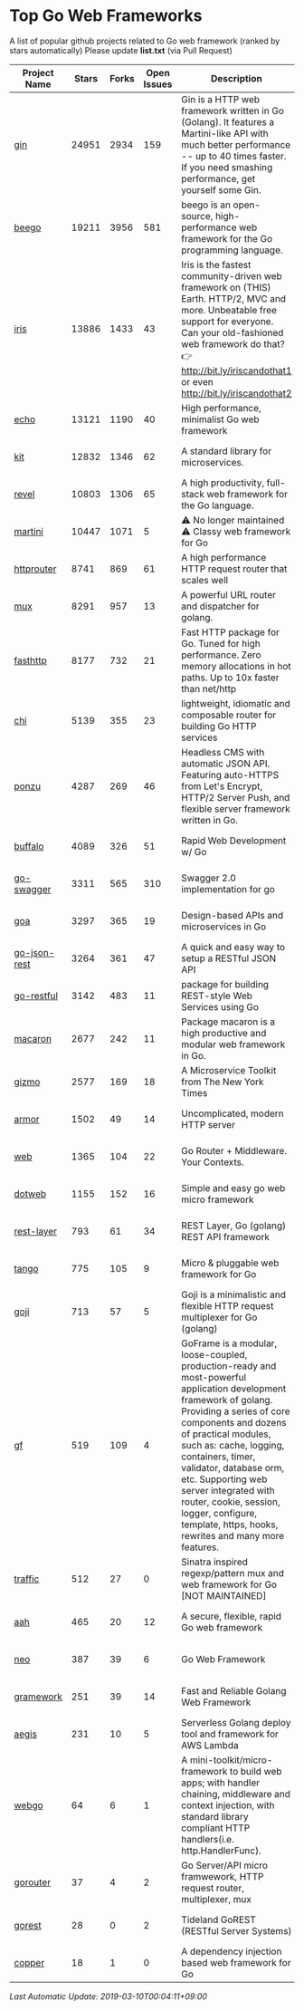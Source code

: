 # Top Go Web Frameworks
A list of popular github projects related to Go web framework (ranked by stars automatically)
Please update **list.txt** (via Pull Request)

| Project Name | Stars | Forks | Open Issues | Description | Last Commit |
| ------------ | ----- | ----- | ----------- | ----------- | ----------- |
| [gin](https://github.com/gin-gonic/gin) | 24951 | 2934 | 159 | Gin is a HTTP web framework written in Go (Golang). It features a Martini-like API with much better performance -- up to 40 times faster. If you need smashing performance, get yourself some Gin. | 2019-03-08 15:18:52 |
| [beego](https://github.com/astaxie/beego) | 19211 | 3956 | 581 | beego is an open-source, high-performance web framework for the Go programming language. | 2019-03-07 16:18:39 |
| [iris](https://github.com/kataras/iris) | 13886 | 1433 | 43 | Iris is the fastest community-driven web framework on (THIS) Earth. HTTP/2, MVC and more. Unbeatable free support for everyone. Can your old-fashioned web framework do that? 👉 http://bit.ly/iriscandothat1 or even http://bit.ly/iriscandothat2 | 2019-02-22 02:24:01 |
| [echo](https://github.com/labstack/echo) | 13121 | 1190 | 40 | High performance, minimalist Go web framework | 2019-03-06 18:22:19 |
| [kit](https://github.com/go-kit/kit) | 12832 | 1346 | 62 | A standard library for microservices. | 2019-03-05 22:28:37 |
| [revel](https://github.com/revel/revel) | 10803 | 1306 | 65 | A high productivity, full-stack web framework for the Go language. | 2018-10-30 13:23:52 |
| [martini](https://github.com/go-martini/martini) | 10447 | 1071 | 5 | ⚠️ No longer maintained ⚠️  Classy web framework for Go | 2017-01-21 21:58:54 |
| [httprouter](https://github.com/julienschmidt/httprouter) | 8741 | 869 | 61 | A high performance HTTP request router that scales well | 2018-10-21 22:38:31 |
| [mux](https://github.com/gorilla/mux) | 8291 | 957 | 13 | A powerful URL router and dispatcher for golang. | 2019-02-28 18:12:03 |
| [fasthttp](https://github.com/valyala/fasthttp) | 8177 | 732 | 21 | Fast HTTP package for Go. Tuned for high performance. Zero memory allocations in hot paths. Up to 10x faster than net/http | 2019-03-02 20:01:48 |
| [chi](https://github.com/go-chi/chi) | 5139 | 355 | 23 | lightweight, idiomatic and composable router for building Go HTTP services | 2019-03-05 08:31:54 |
| [ponzu](https://github.com/ponzu-cms/ponzu) | 4287 | 269 | 46 | Headless CMS with automatic JSON API. Featuring auto-HTTPS from Let's Encrypt, HTTP/2 Server Push, and flexible server framework written in Go. | 2019-01-01 23:07:04 |
| [buffalo](https://github.com/gobuffalo/buffalo) | 4089 | 326 | 51 | Rapid Web Development w/ Go | 2019-02-25 17:12:33 |
| [go-swagger](https://github.com/go-swagger/go-swagger) | 3311 | 565 | 310 | Swagger 2.0 implementation for go | 2019-02-26 15:40:34 |
| [goa](https://github.com/goadesign/goa) | 3297 | 365 | 19 | Design-based APIs and microservices in Go | 2019-01-28 06:34:46 |
| [go-json-rest](https://github.com/ant0ine/go-json-rest) | 3264 | 361 | 47 | A quick and easy way to setup a RESTful JSON API | 2017-09-13 04:12:08 |
| [go-restful](https://github.com/emicklei/go-restful) | 3142 | 483 | 11 | package for building REST-style Web Services using Go | 2019-03-03 14:26:05 |
| [macaron](https://github.com/go-macaron/macaron) | 2677 | 242 | 11 | Package macaron is a high productive and modular web framework in Go. | 2018-12-17 00:30:54 |
| [gizmo](https://github.com/nytimes/gizmo) | 2577 | 169 | 18 | A Microservice Toolkit from The New York Times | 2019-03-05 16:26:52 |
| [armor](https://github.com/labstack/armor) | 1502 | 49 | 14 | Uncomplicated, modern HTTP server | 2019-02-27 05:12:29 |
| [web](https://github.com/gocraft/web) | 1365 | 104 | 22 | Go Router + Middleware. Your Contexts. | 2019-02-07 15:06:52 |
| [dotweb](https://github.com/devfeel/dotweb) | 1155 | 152 | 16 | Simple and easy go web micro framework | 2019-02-20 06:41:12 |
| [rest-layer](https://github.com/rs/rest-layer) | 793 | 61 | 34 | REST Layer, Go (golang) REST API framework | 2019-03-06 08:56:38 |
| [tango](https://github.com/lunny/tango) | 775 | 105 | 9 | Micro & pluggable web framework for Go | 2019-02-13 06:12:25 |
| [goji](https://github.com/goji/goji) | 713 | 57 | 5 | Goji is a minimalistic and flexible HTTP request multiplexer for Go (golang) | 2019-01-26 23:58:29 |
| [gf](https://github.com/gogf/gf) | 519 | 109 | 4 | GoFrame is a modular, loose-coupled, production-ready and most-powerful application development framework of golang. Providing a series of core components and dozens of practical modules, such as: cache, logging, containers, timer, validator, database orm, etc. Supporting web server integrated with router, cookie, session, logger, configure, template, https, hooks, rewrites and many more features.  | 2019-03-09 02:20:11 |
| [traffic](https://github.com/gravityblast/traffic) | 512 | 27 | 0 | Sinatra inspired regexp/pattern mux and web framework for Go [NOT MAINTAINED] | 2015-11-26 21:31:07 |
| [aah](https://github.com/go-aah/aah) | 465 | 20 | 12 | A secure, flexible, rapid Go web framework | 2019-02-07 07:01:22 |
| [neo](https://github.com/ivpusic/neo) | 387 | 39 | 6 | Go Web Framework | 2017-08-14 23:54:31 |
| [gramework](https://github.com/gramework/gramework) | 251 | 39 | 14 | Fast and Reliable Golang Web Framework | 2019-03-02 20:34:19 |
| [aegis](https://github.com/tmaiaroto/aegis) | 231 | 10 | 5 | Serverless Golang deploy tool and framework for AWS Lambda | 2019-03-03 15:40:31 |
| [webgo](https://github.com/bnkamalesh/webgo) | 64 | 6 | 1 | A mini-toolkit/micro-framework to build web apps; with handler chaining, middleware and context injection, with standard library compliant HTTP handlers(i.e. http.HandlerFunc). | 2019-01-12 08:32:05 |
| [gorouter](https://github.com/vardius/gorouter) | 37 | 4 | 2 | Go Server/API micro framwework, HTTP request router, multiplexer, mux | 2019-02-05 10:12:48 |
| [gorest](https://github.com/tideland/gorest) | 28 | 0 | 2 | Tideland GoREST (RESTful Server Systems) | 2017-11-10 13:00:37 |
| [copper](https://github.com/tusharsoni/copper) | 18 | 1 | 0 | A dependency injection based web framework for Go | 2019-03-07 00:57:34 |

*Last Automatic Update: 2019-03-10T00:04:11+09:00*